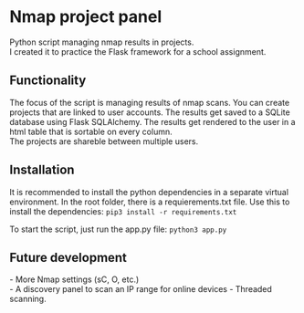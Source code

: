 <h1>Nmap project panel</h1>
<p>Python script managing nmap results in projects.<br>
I created it to practice the Flask framework for a school assignment.</p>

<h2>Functionality</h2>
<p>The focus of the script is managing results of nmap scans. You can create projects that are linked to user accounts.
The results get saved to a SQLite database using Flask SQLAlchemy. The results get rendered to the user in a html table that is sortable on every
column.
</br>
The projects are shareble between multiple users. 

<h2>Installation</h2>
<p>It is recommended to install the python dependencies in a separate virtual environment.
In the root folder, there is a requierements.txt file. Use this to install the dependencies:
<code>pip3 install -r requirements.txt</code></p>
<p>To start the script, just run the app.py file: <code>python3 app.py</code></p>

<h2>Future development</h2>
<p> - More Nmap settings (sC, O, etc.)<br>
    - A discovery panel to scan an IP range for online devices
    - Threaded scanning.</p>


